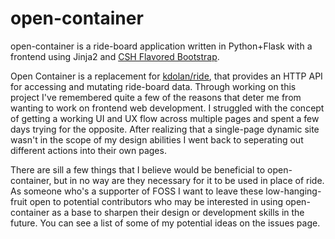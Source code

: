 # open-container

open-container is a ride-board application written in Python+Flask with a
frontend using Jinja2 and
[CSH Flavored Bootstrap](https://github.com/bencentra/bootstrap-csh).

Open Container is a replacement for
[kdolan/ride](https://github.com/kdolan/ride), that provides an HTTP API for
accessing and mutating ride-board data. Through working on this project I've
remembered quite a few of the reasons that deter me from wanting to work on
frontend web development. I struggled with the concept of getting a working UI
and UX flow across multiple pages and spent a few days trying for the opposite.
After realizing that a single-page dynamic site wasn't in the scope of my design
abilities I went back to seperating out different actions into their own pages.

There are sill a few things that I believe would be beneficial to
open-container, but in no way are they necessary for it to be used in place of
ride. As someone who's a supporter of FOSS I want to leave these
low-hanging-fruit open to potential contributors who may be interested in using
open-container as a base to sharpen their design or development skills in the
future. You can see a list of some of my potential ideas on the issues page.

